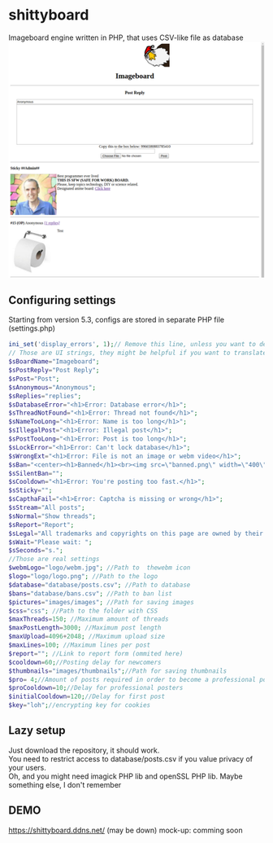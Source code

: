 # shittyboard
Imageboard engine written in PHP, that uses CSV-like file as database
![Alt text](/Untitled.png?raw=true)
## Configuring settings

Starting from version 5.3, configs are stored in separate PHP file (settings.php)
```php
ini_set('display_errors', 1);// Remove this line, unless you want to debug something
// Those are UI strings, they might be helpful if you want to translate the UI.
$sBoardName="Imageboard";
$sPostReply="Post Reply";
$sPost="Post";
$sAnonymous="Anonymous";
$sReplies="replies";
$sDatabaseError="<h1>Error: Database error</h1>";
$sThreadNotFound="<h1>Error: Thread not found</h1>";
$sNameTooLong="<h1>Error: Name is too long</h1>";
$sIllegalPost="<h1>Error: Illegal post</h1>";
$sPostTooLong="<h1>Error: Post is too long</h1>";
$sLockError="<h1>Error: Can't lock database</h1>";
$sWrongExt="<h1>Error: File is not an image or webm video</h1>";
$sBan="<center><h1>Banned</h1><br><img src=\"banned.png\" width=\"400\"></center><br><hr> Reason: ";
$sSilentBan="";
$sCooldown="<h1>Error: You're posting too fast.</h1>";
$sSticky="";
$sCapthaFail="<h1>Error: Captcha is missing or wrong</h1>";
$sStream="All posts";
$sNormal="Show threads";
$sReport="Report";
$sLegal="All trademarks and copyrights on this page are owned by their respective parties. Images uploaded are the responsibility of the Poster. Comments are owned by the Poster.";
$sWait="Please wait: ";
$sSeconds="s.";
//Those are real settings
$webmLogo="logo/webm.jpg"; //Path to  thewebm icon
$logo="logo/logo.png"; //Path to the logo
$database="database/posts.csv"; //Path to database
$bans="database/bans.csv"; //Path to ban list
$pictures="images/images"; //Path for saving images
$css="css"; //Path to the folder with CSS
$maxThreads=150; //Maximum amount of threads
$maxPostLength=3000; //Maximum post length
$maxUpload=4096+2048; //Maximum upload size
$maxLines=100; //Maximum lines per post
$report=""; //Link to report form (ommited here)
$cooldown=60;//Posting delay for newcomers
$thumbnails="images/thumbnails";//Path for saving thumbnails
$pro= 4;//Amount of posts required in order to become a professional poster
$proCooldown=10;//Delay for professional posters
$initialCooldown=120;//Delay for first post
$key="loh";//encrypting key for cookies
```
## Lazy setup
Just download the repository, it should work.  
You need to restrict access to database/posts.csv if you value privacy of your users.  
Oh, and you might need imagick PHP lib and openSSL PHP lib. Maybe something else, I don't remember

## DEMO
https://shittyboard.ddns.net/ (may be down)
mock-up: comming soon
